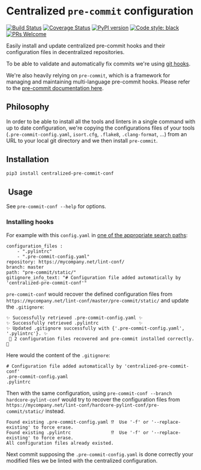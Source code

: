 # Centralized `pre-commit` configuration

[![Build Status](https://travis-ci.org/Pierre-Sassoulas/centralized-pre-commit-conf.svg?branch=master)](https://travis-ci.org/Pierre-Sassoulas/centralized-pre-commit-conf)
[![Coverage Status](https://coveralls.io/repos/github/Pierre-Sassoulas/centralized-pre-commit-conf/badge.svg?branch=master)](https://coveralls.io/github/Pierre-Sassoulas/centralized-pre-commit-conf?branch=master)
[![PyPI version](https://badge.fury.io/py/centralized-pre-commit-conf.svg)](https://badge.fury.io/py/centralized-pre-commit-conf)
[![Code style: black](https://img.shields.io/badge/code%20style-black-000000.svg)](https://github.com/ambv/black)
[![PRs Welcome](https://img.shields.io/badge/PRs-welcome-brightgreen.svg?style=flat-square)](http://makeapullrequest.com)

Easily install and update centralized pre-commit hooks and their
configuration files in decentralized repositories.

To be able to validate and automatically fix commits we're using
[git hooks](https://git-scm.com/book/en/v2/Customizing-Git-Git-Hooks).

We're also heavily relying on `pre-commit`, which is a framework for managing
and maintaining multi-language pre-commit hooks. Please refer to the
[pre-commit documentation here](https://pre-commit.com/).

## Philosophy

In order to be able to install all the tools and linters in a single
command with up to date configuration, we're copying the configurations
files of your tools (`.pre-commit-config.yaml`, `isort.cfg`, `.flake8`,
 `.clang-format`, ...) from an URL to your local git directory and we
 then install `pre-commit`.

## Installation

```bash
pip3 install centralized-pre-commit-conf
```

##  Usage

See `pre-commit-conf --help` for options.

### Installing hooks

For example with this `config.yaml` in [one of the appropriate
search paths](https://confuse.readthedocs.io/en/latest/#search-paths):

```
configuration_files :
    - ".pylintrc"
    - ".pre-commit-config.yaml"
repository: https://mycompany.net/lint-conf/
branch: master
path: "pre-commit/static/"
gitignore_info_text: "# Configuration file added automatically by 'centralized-pre-commit-conf'"
```

`pre-commit-conf` would recover the defined configuration files from
`https://mycompany.net/lint-conf/master/pre-commit/static/` and update the `.gitignore`:

```
✨ Successfully retrieved .pre-commit-config.yaml ✨
✨ Successfully retrieved .pylintrc               ✨
✨ Updated .gitignore successfully with {'.pre-commit-config.yaml', '.pylintrc'}. ✨
 🎉 2 configuration files recovered and pre-commit installed correctly. 🎉
```

Here would the content of the `.gitignore`:
```
# Configuration file added automatically by 'centralized-pre-commit-conf'
.pre-commit-config.yaml
.pylintrc
```

Then with the same configuration, using `pre-commit-conf --branch hardcore-pylint-conf` would try to recover
the configuration files from `https://mycompany.net/lint-conf/hardcore-pylint-conf/pre-commit/static/` instead.

```
Found existing .pre-commit-config.yaml ⁉️  Use '-f' or '--replace-existing' to force erase.
Found existing .pylintrc               ⁉️  Use '-f' or '--replace-existing' to force erase.
All configuration files already existed.
```

Next commit supposing the `.pre-commit-config.yaml` is done correctly
your modified files we be linted with the centralized configuration.
